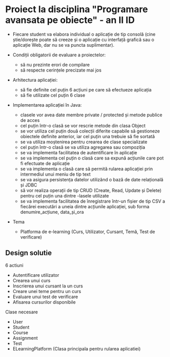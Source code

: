 # Proiect la disciplina "Programare avansata pe obiecte" - an II ID

- Fiecare student va elabora individual o aplicație de tip consolă (cine știe/dorește poate să creeze și 
o aplicație cu interfață grafică sau o aplicație Web, dar nu se va puncta suplimentar).  


- Condiții obligatorii de evaluare a proiectelor:  
    - să nu prezinte erori de compilare  
    - să respecte cerințele precizate mai jos  

- Arhitectura aplicației:   
    - să fie definite cel puțin 6 acțiuni pe care să efectueze aplicația 
    - să fie utilizate cel puțin 6 clase  

- Implementarea aplicației în Java: 
    - clasele vor avea date membre private / protected și metode publice de acces  
    - cel puțin într-o clasă se vor rescrie metode din clasa Object 
    - se vor utiliza cel puțin două colecții diferite capabile să gestioneze obiectele definite anterior, iar cel puțin una trebuie să fie sortată  
    - se va utiliza moștenirea pentru crearea de clase specializate 
    - cel puțin într-o clasă se va utiliza agregarea sau compoziția  
    - se va implementa facilitatea de autentificare în aplicație 
    - se va implementa cel puțin o clasă care sa expună acțiunile care pot fi efectuate de aplicație  
    - se va implementa o clasă care să permită rularea aplicației prin intermediul unui meniu de tip text 
    - se va asigura persistența datelor utilizând o bază de date relațională și JDBC 
    - să vor realiza operații de tip CRUD (Create, Read, Update și Delete) pentru cel puțin una dintre 
    -lasele utilizate 
    - se va implementa facilitatea de înregistrare într-un fișier de tip CSV a fiecărei executări a uneia dintre acțiunile aplicației, sub forma denumire_acțiune, data_și_ora  

- Tema 
    - Platforma de e-learning (Curs, Utilizator, Cursant, Temă, Test de verificare)  


## Design solutie

6 actiuni
- Autentificare utilizator
- Crearea unui curs
- Inscrierea unui cursant la un curs
- Creare unei teme pentru un curs
- Evaluare unui test de verificare
- Afisarea cursurilor disponibile

Clase necesare
- User
- Student
- Course
- Assignment
- Test
- ELearningPlatform (Clasa principala pentru rularea aplicatiei)
